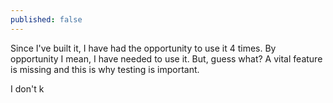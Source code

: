 ```yaml
---
published: false
---
```


Since I've built it, I have had the opportunity to use it 4 times. By opportunity I mean, I have needed to use it. But, guess what? A vital feature is missing and this is why testing is important.

I don't k